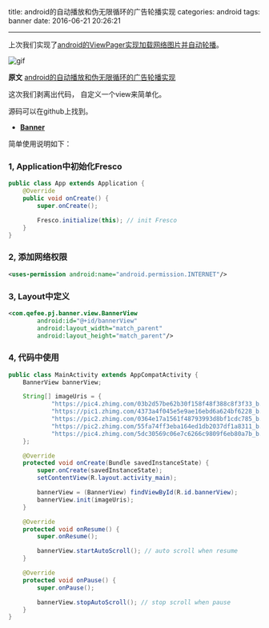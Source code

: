 title: android的自动播放和伪无限循环的广告轮播实现
categories: android
tags: banner
date: 2016-06-21 20:26:21

---

<!--head-->

上次我们实现了[android的ViewPager实现加载网络图片并自动轮播](http://blog.csdn.net/aotian16/article/details/51694231)。

![gif](https://github.com/aotian16/Blog/blob/master/Study/Dev/Android/android%E7%9A%84ViewPager%E5%AE%9E%E7%8E%B0%E5%8A%A0%E8%BD%BD%E7%BD%91%E7%BB%9C%E5%9B%BE%E7%89%87%E5%B9%B6%E8%87%AA%E5%8A%A8%E8%BD%AE%E6%92%AD/viewPager.gif?raw=true)



**原文** [android的自动播放和伪无限循环的广告轮播实现](http://qefee.com/2016/06/21/android%E7%9A%84%E8%87%AA%E5%8A%A8%E6%92%AD%E6%94%BE%E5%92%8C%E4%BC%AA%E6%97%A0%E9%99%90%E5%BE%AA%E7%8E%AF%E7%9A%84%E5%B9%BF%E5%91%8A%E8%BD%AE%E6%92%AD%E5%AE%9E%E7%8E%B0/)

这次我们剥离出代码， 自定义一个view来简单化。

源码可以在github上找到。

* [**Banner**](https://github.com/aotian16/Banner)

简单使用说明如下：

<!--more-->

### 1, Application中初始化Fresco

```java
public class App extends Application {
    @Override
    public void onCreate() {
        super.onCreate();

        Fresco.initialize(this); // init Fresco
    }
}
```

### 2, 添加网络权限

```xml
<uses-permission android:name="android.permission.INTERNET"/>
```

### 3, Layout中定义

```xml
<com.qefee.pj.banner.view.BannerView
        android:id="@+id/bannerView"
        android:layout_width="match_parent"
        android:layout_height="match_parent"/>
```

### 4, 代码中使用

```java
public class MainActivity extends AppCompatActivity {
    BannerView bannerView;

    String[] imageUris = {
            "https://pic4.zhimg.com/03b2d57be62b30f158f48f388c8f3f33_b.png",
            "https://pic1.zhimg.com/4373a4f045e5e9ae16ebd6a624bf6228_b.png",
            "https://pic2.zhimg.com/0364e17a1561f48793993d8bf1cdc785_b.png",
            "https://pic2.zhimg.com/55fa74ff3eba164ed1db2037df1a8311_b.png",
            "https://pic4.zhimg.com/5dc30569c06e7c6266c9809f6eb80a7b_b.jpg"
    };

    @Override
    protected void onCreate(Bundle savedInstanceState) {
        super.onCreate(savedInstanceState);
        setContentView(R.layout.activity_main);

        bannerView = (BannerView) findViewById(R.id.bannerView);
        bannerView.init(imageUris);
    }

    @Override
    protected void onResume() {
        super.onResume();

        bannerView.startAutoScroll(); // auto scroll when resume
    }

    @Override
    protected void onPause() {
        super.onPause();

        bannerView.stopAutoScroll(); // stop scroll when pause
    }
}
```



<!--body-->
